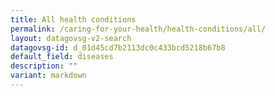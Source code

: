 ```yaml
---
title: All health conditions
permalink: /caring-for-your-health/health-conditions/all/
layout: datagovsg-v2-search
datagovsg-id: d_01d45cd7b2113dc0c433bcd5218b67b8
default_field: diseases
description: ""
variant: markdown
---
```

